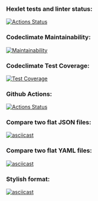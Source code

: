 ### Hexlet tests and linter status:
[![Actions Status](https://github.com/constvict/frontend-project-46/workflows/hexlet-check/badge.svg)](https://github.com/constvict/frontend-project-46/actions)
### Codeclimate Maintainability:
[![Maintainability](https://api.codeclimate.com/v1/badges/f4bca26ec6a2a71e627e/maintainability)](https://codeclimate.com/github/constvict/frontend-project-46/maintainability)
### Codeclimate Test Coverage:
[![Test Coverage](https://api.codeclimate.com/v1/badges/f4bca26ec6a2a71e627e/test_coverage)](https://codeclimate.com/github/constvict/frontend-project-46/test_coverage)
### Github Actions:
[![Actions Status](https://github.com/constvict/frontend-project-46/actions/workflows/main.yml/badge.svg)](https://github.com/constvict/frontend-project-46/actions/workflows/main.yml)

### Compare two flat JSON files:
[![asciicast](https://asciinema.org/a/NyAUEINyTYujOfVzbxpETmkQc.svg)](https://asciinema.org/a/NyAUEINyTYujOfVzbxpETmkQc)

### Compare two flat YAML files:
[![asciicast](https://asciinema.org/a/MoUCaA5wl3RD9uRUDb6pdmnVC.svg)](https://asciinema.org/a/MoUCaA5wl3RD9uRUDb6pdmnVC)

### Stylish format:
[![asciicast](https://asciinema.org/a/xVYxK4uFkzb0e7Lxg0ex0DuJx.svg)](https://asciinema.org/a/xVYxK4uFkzb0e7Lxg0ex0DuJx)